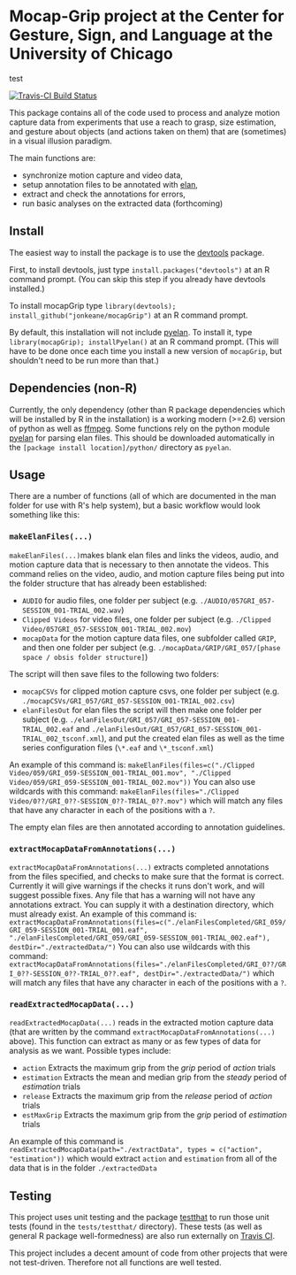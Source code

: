 # Mocap-Grip project at the Center for Gesture, Sign, and Language at the University of Chicago

test

[![Travis-CI Build Status](https://travis-ci.org/jonkeane/mocapGrip.svg?branch=devel)](https://travis-ci.org/jonkeane/mocapGrip)

This package contains all of the code used to process and analyze motion capture data from experiments that use a reach to grasp, size estimation, and gesture about objects (and actions taken on them) that are (sometimes) in a visual illusion paradigm.

The main functions are:
* synchronize motion capture and video data,
* setup annotation files to be annotated with [elan](https://tla.mpi.nl/tools/tla-tools/elan/),
* extract and check the annotations for errors,
* run basic analyses on the extracted data (forthcoming)

## Install

The easiest way to install the package is to use the [devtools](https://github.com/hadley/devtools) package.

First, to install devtools, just type `install.packages("devtools")` at an R command prompt. (You can skip this step if you already have devtools installed.)

To install mocapGrip type `library(devtools); install_github("jonkeane/mocapGrip")` at an R command prompt.

By default, this installation will not include [pyelan](https://github.com/jonkeane/pyelan). To install it, type `library(mocapGrip); installPyelan()` at an R command prompt. (This will have to be done once each time you install a new version of `mocapGrip`, but shouldn't need to be run more than that.)

## Dependencies (non-R)

Currently, the only dependency (other than R package dependencies which will be installed by R in the installation) is a working modern (>=2.6) version of python as well as [ffmpeg](https://ffmpeg.org/). Some functions rely on the python module [pyelan](https://github.com/jonkeane/pyelan) for parsing elan files. This should be downloaded automatically in the `[package install location]/python/` directory as `pyelan`.

## Usage
There are a number of functions (all of which are documented in the man folder for use with R's help system), but a basic workflow would look something like this:

### `makeElanFiles(...)`

 `makeElanFiles(...)`makes blank elan files and links the videos, audio, and motion capture data that is necessary to then annotate the videos. This command relies on the video, audio, and motion capture files being put into the folder structure that has already been established:

* `AUDIO` for audio files, one folder per subject (e.g. `./AUDIO/057GRI_057-SESSION_001-TRIAL_002.wav`)
* `Clipped Videos` for video files, one folder per subject (e.g. `./Clipped Video/057GRI_057-SESSION_001-TRIAL_002.mov`)
* `mocapData` for the motion capture data files, one subfolder called `GRIP`, and then one folder per subject (e.g. `./mocapData/GRIP/GRI_057/[phase space / obsis folder structure]`)

The script will then save files to the following two folders:

* `mocapCSVs` for clipped motion capture csvs, one folder per subject (e.g. `./mocapCSVs/GRI_057/GRI_057-SESSION_001-TRIAL_002.csv`)
* `elanFilesOut` for elan files the script will then make one folder per subject  (e.g. `./elanFilesOut/GRI_057/GRI_057-SESSION_001-TRIAL_002.eaf` and `./elanFilesOut/GRI_057/GRI_057-SESSION_001-TRIAL_002_tsconf.xml`), and put the created elan files as well as the time series configuration files (`\*.eaf` and `\*_tsconf.xml`)

An example of this command is: `makeElanFiles(files=c("./Clipped Video/059/GRI_059-SESSION_001-TRIAL_001.mov", "./Clipped Video/059/GRI_059-SESSION_001-TRIAL_002.mov"))` You can also use wildcards with this command: `makeElanFiles(files="./Clipped Video/0??/GRI_0??-SESSION_0??-TRIAL_0??.mov")` which will match any files that have any character in each of the positions with a `?`.

The empty elan files are then annotated according to annotation guidelines.

### `extractMocapDataFromAnnotations(...)`

`extractMocapDataFromAnnotations(...)` extracts completed annotations from the files specified, and checks to make sure that the format is correct. Currently it will give warnings if the checks it runs don't work, and will suggest possible fixes. Any file that has a warning will not have any annotations extract. You can supply it with a destination directory, which must already exist. An example of this command is: `extractMocapDataFromAnnotations(files=c("./elanFilesCompleted/GRI_059/GRI_059-SESSION_001-TRIAL_001.eaf", "./elanFilesCompleted/GRI_059/GRI_059-SESSION_001-TRIAL_002.eaf"), destDir="./extractedData/")` You can also use wildcards with this command: `extractMocapDataFromAnnotations(files="./elanFilesCompleted/GRI_0??/GRI_0??-SESSION_0??-TRIAL_0??.eaf", destDir="./extractedData/")` which will match any files that have any character in each of the positions with a `?`.

### `readExtractedMocapData(...)`
`readExtractedMocapData(...)` reads in the extracted motion capture data (that are written by the command `extractMocapDataFromAnnotations(...)` above). This function can extract as many or as few types of data for analysis as we want. Possible types include:

* `action` Extracts the maximum grip from the *grip* period of *action* trials
* `estimation` Extracts the mean and median grip from the *steady* period of *estimation* trials
* `release` Extracts the maximum grip from the *release* period of *action* trials
* `estMaxGrip` Extracts the maximum grip from the *grip* period of *estimation* trials

An example of this command is `readExtractedMocapData(path="./extractData", types = c("action", "estimation"))` which would extract `action` and `estimation` from all of the data that is in the folder `./extractedData`


## Testing
This project uses unit testing and the package [testthat](https://github.com/hadley/testthat) to run those unit tests (found in the `tests/testthat/` directory). These tests (as well as general R package well-formedness) are also run externally on [Travis CI](https://travis-ci.org).

This project includes a decent amount of code from other projects that were not test-driven. Therefore not all functions are well tested.
